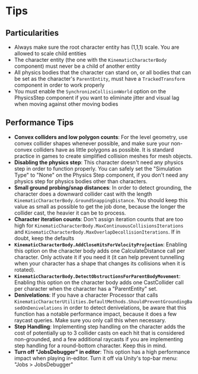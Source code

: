 
# Tips

## Particularities
* Always make sure the root character entity has (1,1,1) scale. You are allowed to scale child entities
* The character entity (the one with the `KinematicCharacterBody` component) must never be a child of another entity
* All physics bodies that the character can stand on, or all bodies that can be set as the character's `ParentEntity`, must have a `TrackedTransform` component in order to work properly
* You must enable the `SynchronizeCollisionWorld` option on the PhysicsStep component if you want to eliminate jitter and visual lag when moving against other moving bodies


## Performance Tips

- **Convex colliders and low polygon counts**: For the level geometry, use convex collider shapes whenever possible, and make sure your non-convex colliders have as little polygons as possible. It is standard practice in games to create simplified collision meshes for mesh objects.
- **Disabling the physics step**: This character doesn't need any physics step in order to function properly. You can safely set the "Simulation Type" to "None" on the Physics Step component, if you don't need any physics step for physics bodies other than characters.
- **Small ground probing/snap distances**: In order to detect grounding, the character does a downward collider cast with the length `KinematicCharacterBody.GroundSnappingDistance`. You should keep this value as small as possible to get the job done, because the longer the collider cast, the heavier it can be to process. 
- **Character iteration counts**: Don't assign iteration counts that are too high for `KinematicCharacterBody.MaxContinuousCollisionsIterations` and `KinematicCharacterBody.MaxOverlapDecollisionIterations`. If in doubt, keep the defaults
- **`KinematicCharacterBody.AddCloseHitsForVelocityProjection`**: Enabling this option on the character body adds one CalculateDistance call per character. Only activate it if you need it (it can help prevent tunnelling when your character has a shape that changes its collisions when it is rotated).
- **`KinematicCharacterBody.DetectObstructionsForParentBodyMovement`**: Enabling this option on the character body adds one CastCollider call per character when the character has a "ParentEntity" set.
- **Denivelations**: If you have a character Processor that calls `KinematicCharacterUtilities.DefaultMethods.ShouldPreventGroundingBasedOnDenivelations` in order to detect denivelations, be aware that this function has a notable performance impact, because it does a few raycast queries. Make sure you only call this when necessary.
- **Step Handling**: Implementing step handling on the character adds the cost of potentially up to 3 collider casts on each hit that is considered non-grounded, and a few additional raycasts if you are implementing step handling for a round-bottom character. Keep this in mind.
- **Turn off "JobsDebugger" in editor**:  This option has a high performance impact when playing in-editor. Turn it off via Unity's top-bar menu: "Jobs > JobsDebugger"
